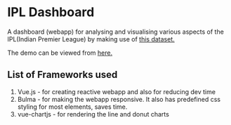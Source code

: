 # IPL Dashboard

A dashboard (webapp) for analysing and visualising various aspects of the  IPL(Indian Premier League) by making use of [this dataset.](https://www.kaggle.com/harsha547/indian-premier-league-csv-dataset)

The demo can be viewed from [here.](https://sidverma32.github.io/ipl-dash/#/)


## List of Frameworks used

1. Vue.js - for creating reactive webapp and also for reducing dev time
2. Bulma - for making the webapp responsive. It also has predefined css styling for most elements, saves time.
3. vue-chartjs - for rendering the line and donut charts
